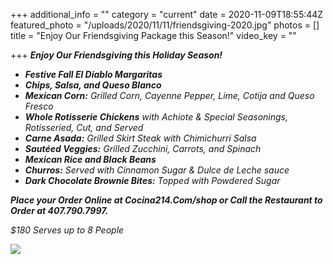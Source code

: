 +++
additional_info = ""
category = "current"
date = 2020-11-09T18:55:44Z
featured_photo = "/uploads/2020/11/11/friendsgiving-2020.jpg"
photos = []
title = "Enjoy Our Friendsgiving Package this Season!"
video_key = ""

+++
**_Enjoy Our Friendsgiving this Holiday Season!_**

* **_Festive Fall El Diablo Margaritas_**
* **_Chips, Salsa, and Queso Blanco_**
* **_Mexican Corn:_** _Grilled Corn, Cayenne Pepper, Lime, Cotija and Queso Fresco_
* **_Whole Rotisserie Chickens_** _with Achiote & Special Seasonings, Rotisseried, Cut, and Served_
* **_Carne Asada:_** _Grilled Skirt Steak with Chimichurri Salsa_
* **_Sautéed Veggies:_** _Grilled Zucchini, Carrots, and Spinach_
* **_Mexican Rice and Black Beans_**
* **_Churros:_** _Served with Cinnamon Sugar & Dulce de Leche sauce_
* **_Dark Chocolate Brownie Bites:_** _Topped with Powdered Sugar_

**_Place your Order Online at Cocina214.Com/shop or Call the Restaurant to Order at 407.790.7997._**

_$180 Serves up to 8 People_

![](/uploads/2020/11/11/friendsgiving-2020.jpg)